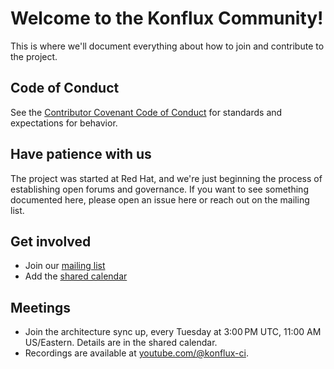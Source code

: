 # Welcome to the Konflux Community!

This is where we'll document everything about how to join and contribute to the project.

## Code of Conduct

See the [Contributor Covenant Code of Conduct](CODE_OF_CONDUCT.md) for standards and expectations for behavior.

## Have patience with us

The project was started at Red Hat, and we're just beginning the process of establishing open forums and governance. If you want to see something documented here, please open an issue here or reach out on the mailing list.

## Get involved

* Join our [mailing list](https://groups.google.com/g/konflux)
* Add the [shared calendar](https://calendar.google.com/calendar/u/0?cid=ZWViNjE1YTdjZTNmYWE0MmIyMjUwOGMwZWY4YTQ0NzcxM2FiNDYzNzg1YTRkMTljMGYyYmNjNTkyYjFkNjVlZEBncm91cC5jYWxlbmRhci5nb29nbGUuY29t)

## Meetings

* Join the architecture sync up, every Tuesday at 3:00 PM UTC, 11:00 AM US/Eastern. Details are in the shared calendar.
* Recordings are available at [youtube.com/@konflux-ci](https://www.youtube.com/@konflux-ci).
